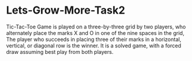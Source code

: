 # Lets-Grow-More-Task2
Tic-Tac-Toe Game is played on a three-by-three grid by two players, who alternately place the marks X and O in one of the nine spaces in the grid,
The player who succeeds in placing three of their marks in a horizontal, vertical, or diagonal row is the winner. It is a solved game, with a forced draw assuming best play from both players.
